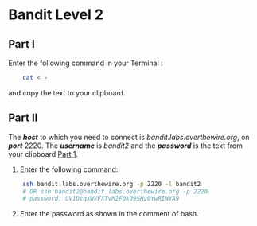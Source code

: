 # Bandit Level 2
## Part I

Enter the following command in your Terminal :  
```bash
    cat < -
```
and copy the text to your clipboard.

## Part II

The ***host*** to which you need to connect is *bandit.labs.overthewire.org*, on ***port*** 2220. The ***username*** is *bandit2* and the ***password*** is the text from your clipboard [Part 1](https://github.com/Reda-BELHAJ/OverTheWire/blob/main/Bandit/Bandit0-9/Level2.md#part-i). 

1. Enter the following command:  

```bash
	ssh bandit.labs.overthewire.org -p 2220 -l bandit2
	# OR ssh bandit2@bandit.labs.overthewire.org -p 2220
	# password: CV1DtqXWVFXTvM2F0k09SHz0YwRINYA9
```
2. Enter the password as shown in the comment of bash.
